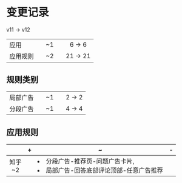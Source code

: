 # 变更记录

v11 -> v12

||||||
|-|:-:|:-:|:-:|:-:|
|应用||~1||6 -> 6|
|应用规则||~2||21 -> 21|

## 规则类别

||||||
|-|:-:|:-:|:-:|:-:|
|局部广告||~1||2 -> 2|
|分段广告||~1||4 -> 4|

## 应用规则

||+|~|-|
|:-:|-|-|-|
|知乎<br>~2||<li>分段广告-推荐页-问题广告卡片,<li>局部广告-回答底部评论顶部-任意广告推荐||
